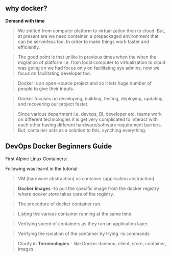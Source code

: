 
## why docker?

**Demand with time**

> We shifted from computer platform to virtualization then to cloud. But, at present era we need container, a prepackaged environment that can be serverless too. In order to make things work faster and efficiently.

> The good point is that unlike in previous times when the when the migration of platform i.e. from local computer to virtualization to cloud was going on we had focus only on facilitating sys admins, now we focus on facilitating developer too.

> Docker is an open-source project and so it lets huge number of people to give their inputs.

> Docker focuses on developing, building, testing, deploying, updating and recovering our project faster.

>Since various department i.e. devops, BI, developer etc. teams work on different technologies it is get very complicated to interact with each other having different hardware/software requirement barriers. But, container acts as a solution to this, synching everything.

## DevOps Docker Beginners Guide 

First Alpine Linux Containers:

Following was learnt in the tutorial:

> VM (hardware abstraction) vs container (application abstraction)

> **Docker Images** -to pull the specific image from the docker registry where *docker store* takes care of the registry.

> The procedure of docker container run.

> Listing the various container running at the same time.

> Verifying speed of containers as they run on application layer.

> Verifying the isolation of the container by trying -ls commands

>Clarity in **Terminologies** - like Docker daemon, client, store, container, images.
